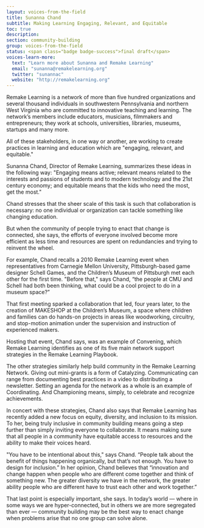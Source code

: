 ```yaml
---
layout: voices-from-the-field
title: Sunanna Chand
subtitle: Making Learning Engaging, Relevant, and Equitable
toc: true
description:
section: community-building
group: voices-from-the-field
status: <span class="badge badge-success">final draft</span>
voices-learn-more:
  text: "Learn more about Sunanna and Remake Learning"
  email: "sunanna@remakelearning.org"
  twitter: "sunannac"
  website: "http://remakelearning.org"
---
```


Remake Learning is a network of more than five hundred organizations and several thousand individuals in southwestern Pennsylvania and northern West Virginia who are committed to innovative teaching and learning. The network’s members include educators, musicians, filmmakers and entrepreneurs; they work at schools, universities, libraries, museums, startups and many more.

All of these stakeholders, in one way or another, are working to create practices in learning and education which are "engaging, relevant, and equitable."

Sunanna Chand, Director of Remake Learning, summarizes these ideas in the following way: "Engaging means active; relevant means related to the interests and passions of students and to modern technology and the 21st century economy; and equitable means that the kids who need the most, get the most."

Chand stresses that the sheer scale of this task is such that collaboration is necessary: no one individual or organization can tackle something like changing education.

But when the community of people trying to enact that change is connected, she says, the efforts of everyone involved become more efficient as less time and resources are spent on redundancies and trying to reinvent the wheel.  

For example, Chand recalls a 2010 Remake Learning event when representatives from Carnegie Mellon University, Pittsburgh-based game designer Schell Games, and the Children’s Museum of Pittsburgh met each other for the first time. "Before that," says Chand, “the people at CMU and Schell had both been thinking, what could be a cool project to do in a museum space?”

That first meeting sparked a collaboration that led, four years later, to the creation of MAKESHOP at the Children’s Museum, a space where children and families can do hands-on projects in areas like woodworking, circuitry, and stop-motion animation under the supervision and instruction of experienced makers.

Hosting that event, Chand says, was an example of Convening, which Remake Learning identifies as one of its five main network support strategies in the Remake Learning Playbook.

The other strategies similarly help build community in the Remake Learning Network. Giving out mini-grants is a form of Catalyzing. Communicating can range from documenting best practices in a video to distributing a newsletter. Setting an agenda for the network as a whole is an example of Coordinating. And Championing means, simply, to celebrate and recognize achievements.

In concert with these strategies, Chand also says that Remake Learning has recently added a new focus on equity, diversity, and inclusion to its mission. To her, being truly inclusive in community building means going a step further than simply inviting everyone to collaborate. It means making sure that all people in a community have equitable access to resources and the ability to make their voices heard.

"You have to be intentional about this," says Chand. “People talk about the benefit of things happening organically, but that’s not enough. You have to design for inclusion.” In her opinion, Chand believes that “innovation and change happen when people who are different come together and think of something new. The greater diversity we have in the network, the greater ability people who are different have to trust each other and work together.”

That last point is especially important, she says. In today’s world — where in some ways we are hyper-connected, but in others we are more segregated than ever — community building may be the best way to enact change when problems arise that no one group can solve alone.
